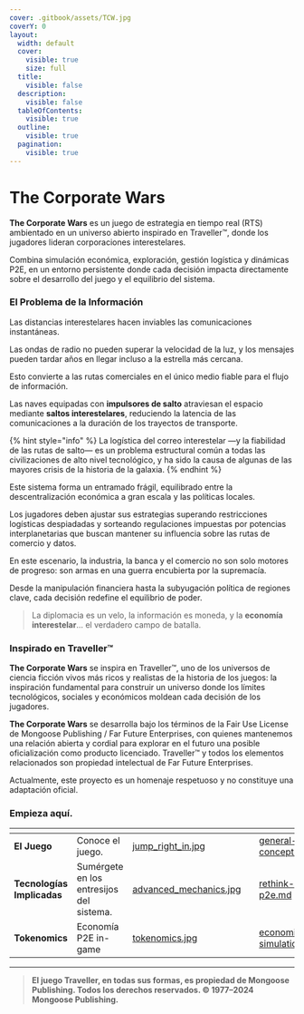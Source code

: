```yaml
---
cover: .gitbook/assets/TCW.jpg
coverY: 0
layout:
  width: default
  cover:
    visible: true
    size: full
  title:
    visible: false
  description:
    visible: false
  tableOfContents:
    visible: true
  outline:
    visible: true
  pagination:
    visible: true
---
```


# **The Corporate Wars**

**The Corporate Wars** es un juego de estrategia en tiempo real (RTS) ambientado en un universo abierto inspirado en Traveller™, donde los jugadores lideran corporaciones interestelares.

Combina simulación económica, exploración, gestión logística y dinámicas P2E, en un entorno persistente donde cada decisión impacta directamente sobre el desarrollo del juego y el equilibrio del sistema.

### El Problema de la Información

Las distancias interestelares hacen inviables las comunicaciones instantáneas.

Las ondas de radio no pueden superar la velocidad de la luz, y los mensajes pueden tardar años en llegar incluso a la estrella más cercana.

Esto convierte a las rutas comerciales en el único medio fiable para el flujo de información.

Las naves equipadas con **impulsores de salto** atraviesan el espacio mediante **saltos interestelares**, reduciendo la latencia de las comunicaciones a la duración de los trayectos de transporte.

{% hint style="info" %}
La logística del correo interestelar —y la fiabilidad de las rutas de salto— es un problema estructural común a todas las civilizaciones de alto nivel tecnológico, y ha sido la causa de algunas de las mayores crisis de la historia de la galaxia.
{% endhint %}

Este sistema forma un entramado frágil, equilibrado entre la descentralización económica a gran escala y las políticas locales.

Los jugadores deben ajustar sus estrategias superando restricciones logísticas despiadadas y sorteando regulaciones impuestas por potencias interplanetarias que buscan mantener su influencia sobre las rutas de comercio y datos.

En este escenario, la industria, la banca y el comercio no son solo motores de progreso: son armas en una guerra encubierta por la supremacía.

Desde la manipulación financiera hasta la subyugación política de regiones clave, cada decisión redefine el equilibrio de poder.

> La diplomacia es un velo, la información es moneda, y la **economía interestelar**... el verdadero campo de batalla.

### Inspirado en Traveller™

**The Corporate Wars** se inspira en Traveller™, uno de los universos de ciencia ficción vivos más ricos y realistas de la historia de los juegos: la inspiración fundamental para construir un universo donde los límites tecnológicos, sociales y económicos moldean cada decisión de los jugadores.

**The Corporate Wars** se desarrolla bajo los términos de la Fair Use License de Mongoose Publishing / Far Future Enterprises, con quienes mantenemos una relación abierta y cordial para explorar en el futuro una posible oficialización como producto licenciado. Traveller™ y todos los elementos relacionados son propiedad intelectual de Far Future Enterprises.

Actualmente, este proyecto es un homenaje respetuoso y no constituye una adaptación oficial.

### Empieza aquí.

<table data-view="cards"><thead><tr><th></th><th></th><th data-hidden data-card-cover data-type="files"></th><th data-hidden></th><th data-hidden data-card-target data-type="content-ref"></th></tr></thead><tbody><tr><td><strong>El Juego</strong></td><td>Conoce el juego.</td><td><a href=".gitbook/assets/jump_right_in.jpg">jump_right_in.jpg</a></td><td></td><td><a href="el-juego/general-concept.md">general-concept.md</a></td></tr><tr><td><strong>Tecnologías Implicadas</strong></td><td>Sumérgete en los entresijos del sistema.</td><td><a href=".gitbook/assets/advanced_mechanics.jpg">advanced_mechanics.jpg</a></td><td></td><td><a href="tokenomics/rethink-p2e.md">rethink-p2e.md</a></td></tr><tr><td><strong>Tokenomics</strong></td><td>Economía P2E in-game</td><td><a href=".gitbook/assets/tokenomics.jpg">tokenomics.jpg</a></td><td></td><td><a href="tokenomics/economic-simulation/">economic-simulation</a></td></tr></tbody></table>

***

> **El juego Traveller, en todas sus formas, es propiedad de Mongoose Publishing. Todos los derechos reservados. © 1977–2024 Mongoose Publishing.**
